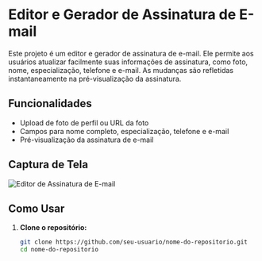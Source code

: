 # Editor e Gerador de Assinatura de E-mail

Este projeto é um editor e gerador de assinatura de e-mail. Ele permite aos usuários atualizar facilmente suas informações de assinatura, como foto, nome, especialização, telefone e e-mail. As mudanças são refletidas instantaneamente na pré-visualização da assinatura.

## Funcionalidades

- Upload de foto de perfil ou URL da foto
- Campos para nome completo, especialização, telefone e e-mail
- Pré-visualização da assinatura de e-mail

## Captura de Tela

![Editor de Assinatura de E-mail](./path/to/assinaturadeemailtela.png)

## Como Usar

1. **Clone o repositório:**
   ```sh
   git clone https://github.com/seu-usuario/nome-do-repositorio.git
   cd nome-do-repositorio
